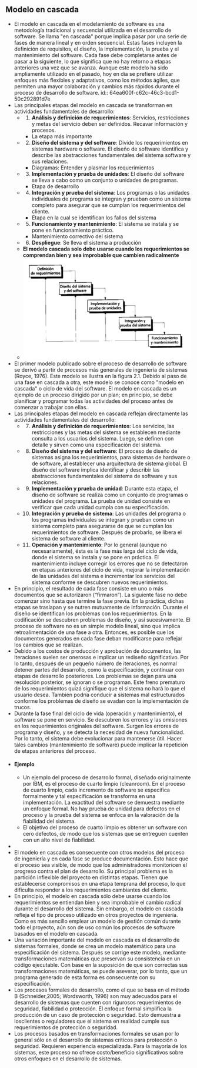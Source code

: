 ## Modelo en cascada
- El modelo en cascada en el modelamiento de software es una metodología tradicional y secuencial utilizada en el desarrollo de software. Se llama "en cascada" porque implica pasar por una serie de fases de manera lineal y en orden secuencial. Estas fases incluyen la definición de requisitos, el diseño, la implementación, la prueba y el mantenimiento del software. Cada fase debe completarse antes de pasar a la siguiente, lo que significa que no hay retorno a etapas anteriores una vez que se avanza. Aunque este modelo ha sido ampliamente utilizado en el pasado, hoy en día se prefiere utilizar enfoques más flexibles y adaptativos, como los métodos ágiles, que permiten una mayor colaboración y cambios más rápidos durante el proceso de desarrollo de software.
  id:: 64ea600f-c62c-46c3-bcd1-50c292891d7e
- Las principales etapas del modelo en cascada se transforman en actividades fundamentales de desarrollo:
	- 1. **Análisis y definición de requerimientos**: Servicios, restricciones y metas del servicio deben ser definidos. Recavar información y procesos.
		- La etapa más importante
	- 2. **Diseño del sistema y del software**: Divide los requerimientos en sistemas hardware o software. El diseño de software identifica y describe las abstracciones fundamentales del sistema software y sus relaciones.
		- Diagramas: Entender y plasmar los requerimientos
	- 3. **Implementación y prueba de unidades**: El diseño del software se lleva a cabo como un conjunto o unidades de programas.
		- Etapa de desarrollo
	- 4. **Integración y prueba del sistema**: Los programas o las unidades  individuales de programa se integran y prueban como un sistema completo para asegurar que se cumplan los requerimientos del cliente.
		- Etapa en la cual se identifican los fallos del sistema
	- 5. **Funcionamiento y mantenimiento**: El sistema se instala y se pone en funcionamiento práctico.
		- Mantenimiento correctivo del sistema
	- 6. **Despliegue**: Se lleva el sistema a producción
	- **El modelo cascada solo debe usarse cuando los requerimientos se comprendan bien y sea improbable que cambien radicalmente**
	- ![86F2A7C8-D558-4EEF-AC7E-7E6A49DA20FC.jpeg](../assets/86F2A7C8-D558-4EEF-AC7E-7E6A49DA20FC_1693073099979_0.jpeg)
- El primer modelo publicado sobre el proceso de desarrollo de software se derivó a partir de procesos más generales de ingeniería de sistemas (Royce, 1976). Este modelo se ilustra en la figura 2.1. Debido al paso de una fase en cascada a otra, este modelo se conoce como "modelo en cascada" o ciclo de vida del software. El modelo en cascada es un ejemplo de un proceso dirigido por un plan; en principio, se debe planificar y programar todas las actividades del proceso antes de comenzar a trabajar con ellas.
- Las principales etapas del modelo en cascada reflejan directamente las actividades fundamentales del desarrollo:
	- 7. **Análisis y definición de requerimientos**: Los servicios, las restricciones y las metas del sistema se establecen mediante consulta a los usuarios del sistema. Luego, se definen con detalle y sirven como una especificación del sistema.
	- 8. **Diseño del sistema y del software**: El proceso de diseño de sistemas asigna los requerimientos, para sistemas de hardware o de software, al establecer una arquitectura de sistema global. El diseño del software implica identificar y describir las abstracciones fundamentales del sistema de software y sus relaciones.
	- 9. **Implementación y prueba de unidad**: Durante esta etapa, el diseño de software se realiza como un conjunto de programas o unidades del programa. La prueba de unidad consiste en verificar que cada unidad cumpla con su especificación.
	- 10. **Integración y prueba de sistema**: Las unidades del programa o los programas individuales se integran y prueban como un sistema completo para asegurarse de que se cumplan los requerimientos de software. Después de probarlo, se libera el sistema de software al cliente.
	- 11. **Operación y mantenimiento**: Por lo general (aunque no necesariamente), ésta es la fase más larga del ciclo de vida, donde el sistema se instala y se pone en práctica. El mantenimiento incluye corregir los errores que no se detectaron en etapas anteriores del ciclo de vida, mejorar la implementación de las unidades del sistema e incrementar los servicios del sistema conforme se descubren nuevos requerimientos.
- En principio, el resultado de cada fase consiste en uno o más documentos que se autorizaron (“firmaron”). La siguiente fase no debe comenzar sino hasta que termine la fase previa. En la práctica, dichas etapas se traslapan y se nutren mutuamente de información. Durante el diseño se identifican los problemas con los requerimientos. En la codificación se descubren problemas de diseño, y así sucesivamente. El proceso de software no es un simple modelo lineal, sino que implica retroalimentación de una fase a otra. Entonces, es posible que los documentos generados en cada fase deban modificarse para reflejar los  cambios que se realizan.
- Debido a los costos de producción y aprobación de documentos, las iteraciones suelen ser onerosas e implicar un rediseño significativo. Por lo tanto, después de un pequeño número de iteraciones, es normal detener partes del desarrollo, como la especificación, y continuar con etapas de desarrollo posteriores. Los problemas se dejan para una resolución posterior, se ignoran o se programan. Este freno prematuro de los requerimientos quizá signifique que el sistema no hará lo que el usuario desea. También podría conducir a sistemas mal estructurados conforme los problemas de diseño se evadan con la implementación de trucos.
- Durante la fase final del ciclo de vida (operación y mantenimiento), el software se pone en servicio. Se descubren los errores y las omisiones en los requerimientos originales del software. Surgen los errores de programa y diseño, y se detecta la necesidad de nueva funcionalidad. Por lo tanto, el sistema debe evolucionar para mantenerse útil. Hacer tales cambios (mantenimiento de software) puede implicar la repetición de etapas anteriores del proceso.
- #### Ejemplo
	- Un ejemplo del proceso de desarrollo formal, diseñado originalmente por IBM, es el proceso de cuarto limpio (cleanroom). En el proceso de cuarto limpio, cada incremento de software se especifica formalmente y tal especificación se transforma en una implementación. La exactitud del software se demuestra mediante un enfoque formal. No hay prueba de unidad para defectos en el proceso y la prueba del sistema se enfoca en la valoración de la fiabilidad del sistema.
	- El objetivo del proceso de cuarto limpio es obtener un software con cero defectos, de modo que los sistemas que se entreguen cuenten con un alto nivel de fiabilidad.
-
- El modelo en cascada es consecuente con otros modelos del proceso de ingeniería y en cada fase se produce documentación. Esto hace que el proceso sea visible, de modo que los administradores monitoricen el progreso contra el plan de desarrollo. Su principal problema es la partición inflexible del proyecto en distintas etapas. Tienen que establecerse compromisos en una etapa temprana del proceso, lo que dificulta responder a los requerimientos cambiantes del cliente.
- En principio, el modelo en cascada sólo debe usarse cuando los requerimientos se entiendan bien y sea improbable el cambio radical durante el desarrollo del sistema. Sin embargo, el modelo en cascada refleja el tipo de proceso utilizado en otros proyectos de ingeniería. Como es más sencillo emplear un modelo de gestión común durante todo el proyecto, aún son de uso común los procesos de software basados en el modelo en cascada.
- Una variación importante del modelo en cascada es el desarrollo de sistemas formales, donde se crea un modelo matemático para una especificación del sistema. Después se corrige este modelo, mediante transformaciones matemáticas que preservan su consistencia en un código ejecutable. Con base en la suposición de que son correctas sus transformaciones matemáticas, se puede aseverar, por lo tanto, que un programa generado de esta forma es consecuente con su especificación.
- Los procesos formales de desarrollo, como el que se basa en el método B (Schneider,2005; Wordsworth, 1996) son muy adecuados para el desarrollo de sistemas que cuenten con rigurosos requerimientos de seguridad, fiabilidad o protección. El enfoque formal simplifica la producción de un caso de protección o seguridad. Esto demuestra a losclientes o reguladores que el sistema en realidad cumple sus requerimientos de protección o seguridad.
- Los procesos basados en transformaciones formales se usan por lo general sólo en el desarrollo de sistemas críticos para protección o seguridad. Requieren experiencia especializada. Para la mayoría de los sistemas, este proceso no ofrece costo/beneficio significativos sobre otros enfoques en el desarrollo de sistemas.